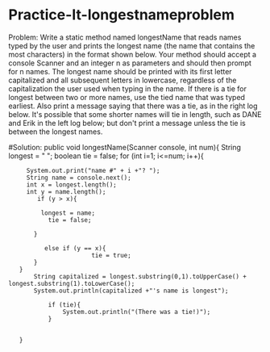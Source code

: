 # Practice-It-longestnameproblem
Problem: Write a static method named longestName that reads names typed by the user and prints the longest name (the name that contains the most characters) in the format shown below. Your method should accept a console Scanner and an integer n as parameters and should then prompt for n names.
The longest name should be printed with its first letter capitalized and all subsequent letters in lowercase, regardless of the capitalization the user used when typing in the name. If there is a tie for longest between two or more names, use the tied name that was typed earliest. Also print a message saying that there was a tie, as in the right log below. It's possible that some shorter names will tie in length, such as DANE and Erik in the left log below; but don't print a message unless the tie is between the longest names.

#Solution: 
    public void longestName(Scanner console, int num){
    String longest = " ";
    boolean tie = false;
    for (int i=1; i<=num; i++){
              
         System.out.print("name #" + i +"? ");
         String name = console.next();
         int x = longest.length();
         int y = name.length();
            if (y > x){
               
             longest = name;
               tie = false;
                
           }
           
              else if (y == x){
                           tie = true;
           }
       }
           String capitalized = longest.substring(0,1).toUpperCase() + longest.substring(1).toLowerCase();
           System.out.println(capitalized +"'s name is longest");
           
               if (tie){
                   System.out.println("(There was a tie!)");
               }
        
           
       }
